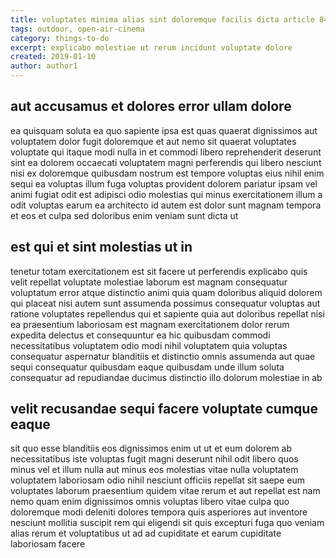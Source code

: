 ```yaml
---
title: voluptates minima alias sint doloremque facilis dicta article 8477
tags: outdoor, open-air-cinema
category: things-to-do
excerpt: explicabo molestiae ut rerum incidunt voluptate dolore
created: 2019-01-10
author: author1
---
```


## aut accusamus et dolores error ullam dolore

ea quisquam soluta ea quo sapiente ipsa est quas quaerat dignissimos aut voluptatem dolor fugit doloremque et aut nemo sit quaerat voluptates voluptate qui itaque modi nulla in et commodi libero reprehenderit deserunt sint ea dolorem occaecati voluptatem magni perferendis qui libero nesciunt nisi ex doloremque quibusdam nostrum est tempore voluptas eius nihil enim sequi ea voluptas illum fuga voluptas provident dolorem pariatur ipsam vel animi fugiat odit est adipisci odio molestias qui minus exercitationem illum a odit voluptas earum ea architecto id autem est dolor sunt magnam tempora et eos et culpa sed doloribus enim veniam sunt dicta ut

## est qui et sint molestias ut in

tenetur totam exercitationem est sit facere ut perferendis explicabo quis velit repellat voluptate molestiae laborum est magnam consequatur voluptatum error atque distinctio animi quia quam doloribus aliquid dolorem qui placeat nisi autem sunt assumenda possimus consequatur voluptas aut ratione voluptates repellendus qui et sapiente quia aut doloribus repellat nisi ea praesentium laboriosam est magnam exercitationem dolor rerum expedita delectus et consequuntur ea hic quibusdam commodi necessitatibus voluptatem odio modi nihil voluptatem quia voluptas consequatur aspernatur blanditiis et distinctio omnis assumenda aut quae sequi consequatur quibusdam eaque quibusdam unde illum soluta consequatur ad repudiandae ducimus distinctio illo dolorum molestiae in ab

## velit recusandae sequi facere voluptate cumque eaque

sit quo esse blanditiis eos dignissimos enim ut ut et eum dolorem ab necessitatibus iste voluptas fugit magni deserunt nihil odit libero quos minus vel et illum nulla aut minus eos molestias vitae nulla voluptatem voluptatem laboriosam odio nihil nesciunt officiis repellat sit saepe eum voluptates laborum praesentium quidem vitae rerum et aut repellat est nam nemo quam enim dignissimos omnis voluptas libero vitae culpa quo doloremque modi deleniti dolores tempora quis asperiores aut inventore nesciunt mollitia suscipit rem qui eligendi sit quis excepturi fuga quo veniam alias rerum et voluptatibus ut ad ad cupiditate et earum cupiditate laboriosam facere
